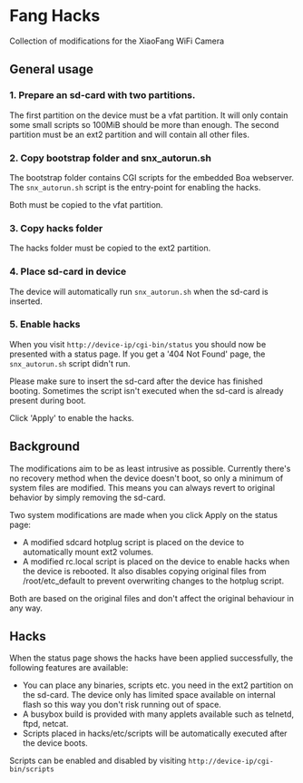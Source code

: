 # Fang Hacks

Collection of modifications for the XiaoFang WiFi Camera

## General usage

### 1. Prepare an sd-card with two partitions.
The first partition on the device must be a vfat partition. It will only contain some small scripts so 100MiB should be more than enough.
The second partition must be an ext2 partition and will contain all other files.

### 2. Copy bootstrap folder and snx_autorun.sh
The bootstrap folder contains CGI scripts for the embedded Boa webserver. The ```snx_autorun.sh``` script is the entry-point for enabling the hacks.

Both must be copied to the vfat partition.

### 3. Copy hacks folder
The hacks folder must be copied to the ext2 partition.

### 4. Place sd-card in device
The device will automatically run ```snx_autorun.sh``` when the sd-card is inserted.

### 5. Enable hacks
When you visit ```http://device-ip/cgi-bin/status``` you should now be presented with a status page. If you get a '404 Not Found' page, the ```snx_autorun.sh``` script didn't run.

Please make sure to insert the sd-card after the device has finished booting. Sometimes the script isn't executed when the sd-card is already present during boot.

Click 'Apply' to enable the hacks.

## Background
The modifications aim to be as least intrusive as possible. Currently there's no recovery method when the device doesn't boot, so only a minimum of system files are modified. This means you can always revert to original behavior by simply removing the sd-card.

Two system modifications are made when you click Apply on the status page:

- A modified sdcard hotplug script is placed on the device to automatically mount ext2 volumes.
- A modified rc.local script is placed on the device to enable hacks when the device is rebooted. It also disables copying original files from /root/etc_default to prevent overwriting changes to the hotplug script.

Both are based on the original files and don't affect the original behaviour in any way.

## Hacks
When the status page shows the hacks have been applied successfully, the following features are available:
- You can place any binaries, scripts etc. you need in the ext2 partition on the sd-card. The device only has limited space available on internal flash so this way you don't risk running out of space.
- A busybox build is provided with many applets available such as telnetd, ftpd, netcat.
- Scripts placed in hacks/etc/scripts will be automatically executed after the device boots.

Scripts can be enabled and disabled by visiting ```http://device-ip/cgi-bin/scripts```
